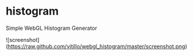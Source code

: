 histogram
===============

Simple WebGL Histogram Generator

![screenshot] (https://raw.github.com/vitillo/webgl_histogram/master/screenshot.png)
